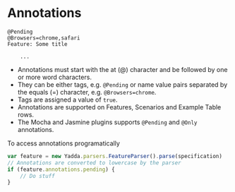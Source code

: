 # Annotations

```
@Pending
@Browsers=chrome,safari
Feature: Some title

    ...
```
- Annotations must start with the at (@) character and be followed by one or more word characters.
- They can be either tags, e.g. ```@Pending``` or name value pairs separated by the equals (=) character, e.g. ```@Browsers=chrome```.
- Tags are assigned a value of ```true```.
- Annotations are supported on Features, Scenarios and Example Table rows.
- The Mocha and Jasmine plugins supports ```@Pending``` and ```@Only``` annotations.

To access annotations programatically
```js
var feature = new Yadda.parsers.FeatureParser().parse(specification)
// Annotations are converted to lowercase by the parser
if (feature.annotations.pending) {
    // Do stuff
}
```
